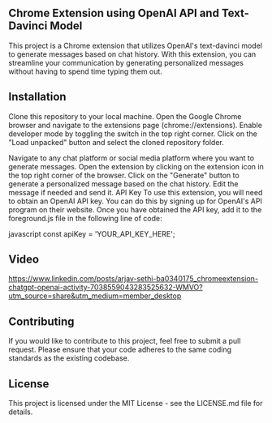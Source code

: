 
## Chrome Extension using OpenAI API and Text-Davinci Model

This project is a Chrome extension that utilizes OpenAI's text-davinci model to generate messages based on chat history. With this extension, you can streamline your communication by generating personalized messages without having to spend time typing them out.


## Installation



Clone this repository to your local machine. Open the Google Chrome browser and navigate to the extensions page (chrome://extensions). Enable developer mode by toggling the switch in the top right corner. Click on the "Load unpacked" button and select the cloned repository folder.

Navigate to any chat platform or social media platform where you want to generate messages. Open the extension by clicking on the extension icon in the top right corner of the browser. Click on the "Generate" button to generate a personalized message based on the chat history. Edit the message if needed and send it. API Key To use this extension, you will need to obtain an OpenAI API key. You can do this by signing up for OpenAI's API program on their website. Once you have obtained the API key, add it to the foreground.js file in the following line of code:

javascript const apiKey = 'YOUR_API_KEY_HERE';


## Video
https://www.linkedin.com/posts/arjav-sethi-ba0340175_chromeextension-chatgpt-openai-activity-7038559043283525632-WMVO?utm_source=share&utm_medium=member_desktop
## Contributing
If you would like to contribute to this project, feel free to submit a pull request. Please ensure that your code adheres to the same coding standards as the existing codebase.
## License
 This project is licensed under the MIT License - see the LICENSE.md file for details.

